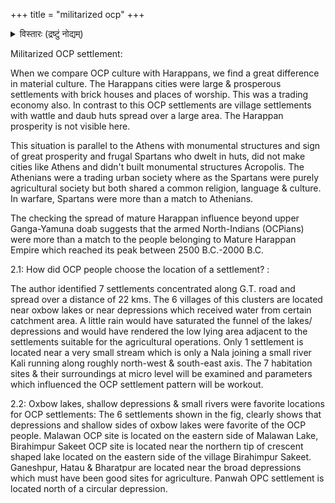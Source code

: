 +++
title = "militarized ocp"
+++

<details><summary>विस्तारः (द्रष्टुं नोद्यम्)</summary>

Vijay Kumar, editor of the Indian Journal of Archaeology compares the Indus Valley Civilization (IVC) and the Ochre Coloured Pottery (OCP) culture to - the Athenians and Spartans. OCP sites were small, mobile and heavily militarized - weapons, weapons & weapons

Indian Journal of Archaeology, Vol. 7, No 2, (2022), Pages 207-305
</details>

Militarized OCP settlement:

When we compare OCP culture with Harappans, we find a great difference in material culture. The Harappans cities were large & prosperous settlements with brick houses and places of worship. This was a trading economy also. In contrast to this OCP settlements are village settlements with wattle and daub huts spread over a large area. The Harappan prosperity is not visible here. 

This situation is parallel to the Athens with monumental structures and sign of great prosperity and frugal Spartans who dwelt in huts, did not make cities like Athens and didn't built monumental structures Acropolis. The Athenians were a trading urban society where as the Spartans were purely agricultural society but both shared a common religion, language & culture. In warfare, Spartans were more than a match to Athenians. 

The checking the spread of mature Harappan influence beyond upper Ganga-Yamuna doab suggests that the armed North-Indians (OCPians) were more than a match to the people belonging to Mature Harappan Empire which reached its peak between 2500 B.C.-2000 B.C.

2.1: How did OCP people choose the location of a settlement? : 

The author identified 7 settlements concentrated along G.T. road and spread over a distance of 22 kms. The 6 villages of this clusters are located near oxbow lakes or near depressions which received water from certain catchment area. A little rain would have saturated the funnel of the lakes/ depressions and would have rendered the low lying area adjacent to the settlements suitable for the agricultural operations. Only 1 settlement is located near a very small stream which is only a Nala joining a small river Kali running along roughly north-west & south-east axis. The 7 habitation sites & their surroundings at micro level will be examined and parameters which influenced the OCP settlement pattern will be workout.

2.2: Oxbow lakes, shallow depressions & small rivers were favorite locations for OCP settlements: The 6 settlements shown in the fig, clearly shows that depressions and shallow sides of oxbow lakes were favorite of the OCP people. Malawan OCP site is located on the eastern side of Malawan Lake, Birahimpur Sakeet OCP site is located near the northern tip of crescent shaped lake located on the eastern side of the village Birahimpur Sakeet. Ganeshpur, Hatau & Bharatpur are located near the broad depressions which must have been good sites for agriculture. Panwah OPC settlement is located north of a circular depression.